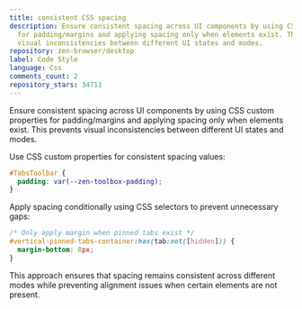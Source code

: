 ```yaml
---
title: consistent CSS spacing
description: Ensure consistent spacing across UI components by using CSS custom properties
  for padding/margins and applying spacing only when elements exist. This prevents
  visual inconsistencies between different UI states and modes.
repository: zen-browser/desktop
label: Code Style
language: Css
comments_count: 2
repository_stars: 34711
---
```


Ensure consistent spacing across UI components by using CSS custom properties for padding/margins and applying spacing only when elements exist. This prevents visual inconsistencies between different UI states and modes.

Use CSS custom properties for consistent spacing values:
```css
#TabsToolbar {
  padding: var(--zen-toolbox-padding);
}
```

Apply spacing conditionally using CSS selectors to prevent unnecessary gaps:
```css
/* Only apply margin when pinned tabs exist */
#vertical-pinned-tabs-container:has(tab:not([hidden])) {
  margin-bottom: 8px;
}
```

This approach ensures that spacing remains consistent across different modes while preventing alignment issues when certain elements are not present.